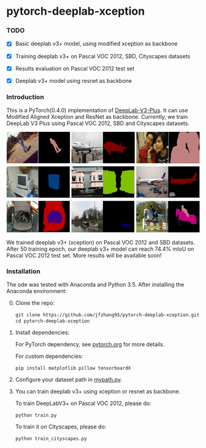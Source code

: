 # pytorch-deeplab-xception

### TODO
- [x] Basic deeplab v3+ model, using modified xception as backbone
- [x] Training deeplab v3+ on Pascal VOC 2012, SBD, Cityscapes datasets
- [x] Results evaluation on Pascal VOC 2012 test set
- [x] Deeplab v3+ model using resnet as backbone


### Introduction
This is a PyTorch(0.4.0) implementation of [DeepLab-V3-Plus](https://arxiv.org/pdf/1802.02611). It
can use Modified Aligned Xception and ResNet as backbone. Currently, we train DeepLab V3 Plus
using Pascal VOC 2012, SBD and Cityscapes datasets.

![Results](doc/results.png)

We trained deeplab v3+ (xception) on Pascal VOC 2012 and SBD datasets. After 50 training epoch, our
deeplab v3+ model can reach 74.4% mIoU on Pascal VOC 2012 test set. More results will be available
soon!

### Installation
The ode was tested with Anaconda and Python 3.5. After installing the Anaconda environment:

0. Clone the repo:
    ```Shell
    git clone https://github.com/jfzhang95/pytorch-deeplab-xception.git
    cd pytorch-deeplab-xception
    ```

1. Install dependencies:

    For PyTorch dependency, see [pytorch.org](https://pytorch.org/) for more details.

    For custom dependencies:
    ```Shell
    pip install matplotlib pillow tensorboardX
    ```

2. Configure your dataset path in [mypath.py](https://github.com/jfzhang95/pytorch-deeplab-xception/blob/master/mypath.py).

3. You can train deeplab v3+ using xception or resnet as backbone.

    To train DeepLabV3+ on Pascal VOC 2012, please do:
    ```Shell
    python train.py
    ```

    To train it on Cityscapes, please do:
    ```Shell
    python train_cityscapes.py
    ```



